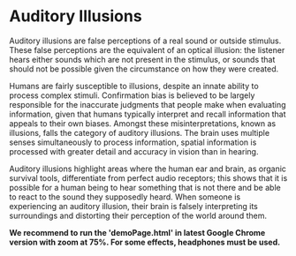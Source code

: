 # Auditory Illusions

Auditory illusions are false perceptions of a real sound or outside stimulus. These false perceptions are the equivalent of an optical illusion: the listener hears either sounds which are not present in the stimulus, or sounds that should not be possible given the circumstance on how they were created.

Humans are fairly susceptible to illusions, despite an innate ability to process complex stimuli. Confirmation bias is believed to be largely responsible for the inaccurate judgments that people make when evaluating information, given that humans typically interpret and recall information that appeals to their own biases.
Amongst these misinterpretations, known as illusions, falls the category of auditory illusions. The brain uses multiple senses simultaneously to process information, spatial information is processed with greater detail and accuracy in vision than in hearing.

Auditory illusions highlight areas where the human ear and brain, as organic survival tools, differentiate from perfect audio receptors; this shows that it is possible for a human being to hear something that is not there and be able to react to the sound they supposedly heard. When someone is experiencing an auditory illusion, their brain is falsely interpreting its surroundings and distorting their perception of the world around them.

<b>We recommend to run the 'demoPage.html' in latest Google Chrome version with zoom at 75%.
For some effects, headphones must be used.</b>